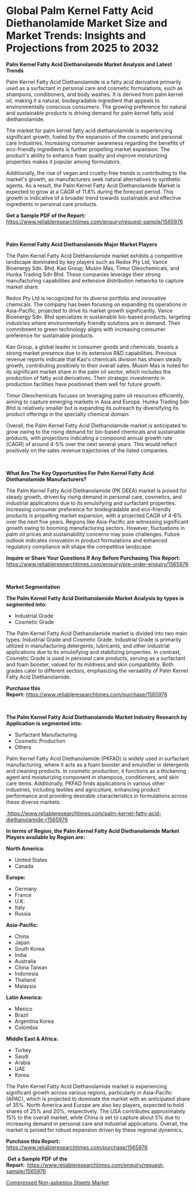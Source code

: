 <p><h1>Global Palm Kernel Fatty Acid Diethanolamide Market Size and Market Trends: Insights and Projections from 2025 to 2032</h1></p><p><strong>Palm Kernel Fatty Acid Diethanolamide Market Analysis and Latest Trends</strong></p>
<p><p>Palm Kernel Fatty Acid Diethanolamide is a fatty acid derivative primarily used as a surfactant in personal care and cosmetic formulations, such as shampoos, conditioners, and body washes. It is derived from palm kernel oil, making it a natural, biodegradable ingredient that appeals to environmentally conscious consumers. The growing preference for natural and sustainable products is driving demand for palm kernel fatty acid diethanolamide.</p><p>The market for palm kernel fatty acid diethanolamide is experiencing significant growth, fueled by the expansion of the cosmetic and personal care industries. Increasing consumer awareness regarding the benefits of eco-friendly ingredients is further propelling market expansion. The product's ability to enhance foam quality and improve moisturizing properties makes it popular among formulators.</p><p>Additionally, the rise of vegan and cruelty-free trends is contributing to the market's growth, as manufacturers seek natural alternatives to synthetic agents. As a result, the Palm Kernel Fatty Acid Diethanolamide Market is expected to grow at a CAGR of 11.8% during the forecast period. This growth is indicative of a broader trend towards sustainable and effective ingredients in personal care products.</p></p>
<p><strong>Get a Sample PDF of the Report:&nbsp;</strong> <a href="https://www.reliableresearchtimes.com/enquiry/request-sample/1565976?utm_campaign=3216&utm_medium=2&utm_source=Github&utm_content=ia&utm_term=02042025&utm_id=palm-kernel-fatty-acid-diethanolamide">https://www.reliableresearchtimes.com/enquiry/request-sample/1565976</a></p>
<p>&nbsp;</p>
<p><strong>Palm Kernel Fatty Acid Diethanolamide Major Market Players</strong></p>
<p><p>The Palm Kernel Fatty Acid Diethanolamide market exhibits a competitive landscape dominated by key players such as Redox Pty Ltd, Vance Bioenergy Sdn. Bhd, Kao Group, Musim Mas, Timur Oleochemicals, and Hunka Trading Sdn Bhd. These companies leverage their strong manufacturing capabilities and extensive distribution networks to capture market share.</p><p>Redox Pty Ltd is recognized for its diverse portfolio and innovative chemicals. The company has been focusing on expanding its operations in Asia-Pacific, projected to drive its market growth significantly. Vance Bioenergy Sdn. Bhd specializes in sustainable bio-based products, targeting industries where environmentally friendly solutions are in demand. Their commitment to green technology aligns with increasing consumer preference for sustainable products.</p><p>Kao Group, a global leader in consumer goods and chemicals, boasts a strong market presence due to its extensive R&D capabilities. Previous revenue reports indicate that Kao's chemicals division has shown steady growth, contributing positively to their overall sales. Musim Mas is noted for its significant market share in the palm oil sector, which includes the production of fatty acid derivatives. Their strategic investments in production facilities have positioned them well for future growth.</p><p>Timur Oleochemicals focuses on leveraging palm oil resources efficiently, aiming to capture emerging markets in Asia and Europe. Hunka Trading Sdn Bhd is relatively smaller but is expanding its outreach by diversifying its product offerings in the specialty chemical domain.</p><p>Overall, the Palm Kernel Fatty Acid Diethanolamide market is anticipated to grow owing to the rising demand for bio-based chemicals and sustainable products, with projections indicating a compound annual growth rate (CAGR) of around 4-5% over the next several years. This would reflect positively on the sales revenue trajectories of the listed companies.</p></p>
<p>&nbsp;</p>
<p><strong>What Are The Key Opportunities For Palm Kernel Fatty Acid Diethanolamide Manufacturers?</strong></p>
<p><p>The Palm Kernel Fatty Acid Diethanolamide (PK DEEA) market is poised for steady growth, driven by rising demand in personal care, cosmetics, and industrial applications due to its emulsifying and surfactant properties. Increasing consumer preference for biodegradable and eco-friendly products is propelling market expansion, with a projected CAGR of 4-6% over the next five years. Regions like Asia-Pacific are witnessing significant growth owing to booming manufacturing sectors. However, fluctuations in palm oil prices and sustainability concerns may pose challenges. Future outlook indicates innovation in product formulations and enhanced regulatory compliance will shape the competitive landscape.</p></p>
<p><strong>Inquire or Share Your Questions If Any Before Purchasing This Report:</strong> <a href="https://www.reliableresearchtimes.com/enquiry/pre-order-enquiry/1565976?utm_campaign=3216&utm_medium=2&utm_source=Github&utm_content=ia&utm_term=02042025&utm_id=palm-kernel-fatty-acid-diethanolamide">https://www.reliableresearchtimes.com/enquiry/pre-order-enquiry/1565976</a></p>
<p>&nbsp;</p>
<p><strong>Market Segmentation</strong></p>
<p><strong>The Palm Kernel Fatty Acid Diethanolamide Market Analysis by types is segmented into:</strong></p>
<p><ul><li>Industrial Grade</li><li>Cosmetic Grade</li></ul></p>
<p><p>The Palm Kernel Fatty Acid Diethanolamide market is divided into two main types: Industrial Grade and Cosmetic Grade. Industrial Grade is primarily utilized in manufacturing detergents, lubricants, and other industrial applications due to its emulsifying and stabilizing properties. In contrast, Cosmetic Grade is used in personal care products, serving as a surfactant and foam booster, valued for its mildness and skin compatibility. Both grades cater to different sectors, emphasizing the versatility of Palm Kernel Fatty Acid Diethanolamide.</p></p>
<p><strong>Purchase this Report:&nbsp;</strong><a href="https://www.reliableresearchtimes.com/purchase/1565976?utm_campaign=3216&utm_medium=2&utm_source=Github&utm_content=ia&utm_term=02042025&utm_id=palm-kernel-fatty-acid-diethanolamide">https://www.reliableresearchtimes.com/purchase/1565976</a></p>
<p>&nbsp;</p>
<p><strong>The Palm Kernel Fatty Acid Diethanolamide Market Industry Research by Application is segmented into:</strong></p>
<p><ul><li>Surfactant Manufacturing</li><li>Cosmetic Production</li><li>Others</li></ul></p>
<p><p>Palm Kernel Fatty Acid Diethanolamide (PKFAD) is widely used in surfactant manufacturing, where it acts as a foam booster and emulsifier in detergents and cleaning products. In cosmetic production, it functions as a thickening agent and moisturizing component in shampoos, conditioners, and skin care items. Additionally, PKFAD finds applications in various other industries, including textiles and agriculture, enhancing product performance and providing desirable characteristics in formulations across these diverse markets.</p></p>
<p><a href="https://www.reliableresearchtimes.com/palm-kernel-fatty-acid-diethanolamide-r1565976?utm_campaign=3216&utm_medium=2&utm_source=Github&utm_content=ia&utm_term=02042025&utm_id=palm-kernel-fatty-acid-diethanolamide">&nbsp;https://www.reliableresearchtimes.com/palm-kernel-fatty-acid-diethanolamide-r1565976</a></p>
<p><strong>In terms of Region, the Palm Kernel Fatty Acid Diethanolamide Market Players available by Region are:</strong></p>
<p>
    <p> <strong> North America: </strong>
        <ul>
            <li>United States</li>
            <li>Canada</li>
        </ul>
        </p> 
    <p> <strong> Europe: </strong>
        <ul>
            <li>Germany</li>
            <li>France</li>
            <li>U.K.</li>
            <li>Italy</li>
            <li>Russia</li>
        </ul>
        </p> 
    <p> <strong> Asia-Pacific: </strong>
        <ul>
            <li>China</li>
            <li>Japan</li>
            <li>South Korea</li>
            <li>India</li>
            <li>Australia</li>
            <li>China Taiwan</li>
            <li>Indonesia</li>
            <li>Thailand</li>
            <li>Malaysia</li>
        </ul>
        </p> 
    <p> <strong> Latin America: </strong>
        <ul>
            <li>Mexico</li>
            <li>Brazil</li>
            <li>Argentina Korea</li>
            <li>Colombia</li>
        </ul>
        </p> 
    <p> <strong> Middle East & Africa: </strong>
        <ul>
            <li>Turkey</li>
            <li>Saudi</li>
            <li>Arabia</li>
            <li>UAE</li>
            <li>Korea</li>
        </ul>
    </p>
    </p>
<p><p>The Palm Kernel Fatty Acid Diethanolamide market is experiencing significant growth across various regions, particularly in Asia-Pacific (APAC), which is projected to dominate the market with an anticipated share of 35%. North America and Europe are also key players, expected to hold shares of 25% and 20%, respectively. The USA contributes approximately 15% to the overall market, while China is set to capture about 5% due to increasing demand in personal care and industrial applications. Overall, the market is poised for robust expansion driven by these regional dynamics.</p></p>
<p><strong>Purchase this Report: </strong><a href="https://www.reliableresearchtimes.com/purchase/1565976?utm_campaign=3216&utm_medium=2&utm_source=Github&utm_content=ia&utm_term=02042025&utm_id=palm-kernel-fatty-acid-diethanolamide">https://www.reliableresearchtimes.com/purchase/1565976</a></p>
<p>&nbsp;<strong>Get a Sample PDF of the Report:&nbsp;&nbsp;</strong><a href="https://www.reliableresearchtimes.com/enquiry/request-sample/1565976?utm_campaign=3216&utm_medium=2&utm_source=Github&utm_content=ia&utm_term=02042025&utm_id=palm-kernel-fatty-acid-diethanolamide">https://www.reliableresearchtimes.com/enquiry/request-sample/1565976</a></p>
<p><strong></strong></p>
<p><p><a href="https://github.com/osbornrdaflalo/Market-Research-Report-List-1/blob/main/compressed-non-asbestos-sheets-market.md?utm_campaign=3216&utm_medium=2&utm_source=Github&utm_content=ia&utm_term=02042025&utm_id=palm-kernel-fatty-acid-diethanolamide">Compressed Non-asbestos Sheets Market</a></p></p>